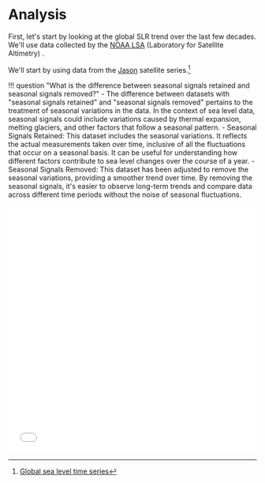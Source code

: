 # Analysis







<!-- This page is structured as follows:

1. An analysis of global sea level trends.
    - SLR trends in historical context.
2. Exploration into regional differences from global trends.
3. The addition of a regional modifier to our model.
4. The integration of probability distributions into our model.
5. The integration of the aforementioned regional modifier to the probabilistic model.

X. Collection of satellite data
X. Visualization of SIP

- First start with global SLR
    - data source: https://www.star.nesdis.noaa.gov/socd/lsa/SeaLevelRise/LSA_SLR_timeseries_global.php
        - from sat:  TOPEX/Poseidon, Jason-1, Jason-2, and Jason-3
- Then look at regional SLR, introduce reasonable modification parameter, ref regional paper
- Then pull probability dataset, build probabilistic model
- Then add modifier parameter for regional variation to probabilistic model
-->

First, let's start by looking at the global SLR trend over the last few decades. We'll use data collected by the [NOAA LSA](https://www.star.nesdis.noaa.gov/socd/lsa/index.php) (Laboratory for Satellite Altimetry) .

<!-- ### NOAA Global SLR Trend: year - year -->

We'll start by using data from the [Jason](https://www.wikiwand.com/en/Jason_satellite_series) satellite series.[^1]

[^1]: [Global sea level time series](https://www.star.nesdis.noaa.gov/socd/lsa/SeaLevelRise/LSA_SLR_timeseries_global.php)


!!! question "What is the difference between seasonal signals retained and seasonal signals removed?"
    - The difference between datasets with "seasonal signals retained" and "seasonal signals removed" pertains to the treatment of seasonal variations in the data. In the context of sea level data, seasonal signals could include variations caused by thermal expansion, melting glaciers, and other factors that follow a seasonal pattern.
    - Seasonal Signals Retained: This dataset includes the seasonal variations. It reflects the actual measurements taken over time, inclusive of all the fluctuations that occur on a seasonal basis. It can be useful for understanding how different factors contribute to sea level changes over the course of a year.
    - Seasonal Signals Removed: This dataset has been adjusted to remove the seasonal variations, providing a smoother trend over time. By removing the seasonal signals, it's easier to observe long-term trends and compare data across different time periods without the noise of seasonal fluctuations.



<iframe frameBorder="0" border="0" width="100%" background="black" height="500px" src="../../plot/noaa_lsa_global_slr_seasons_normalized.html"></iframe>




